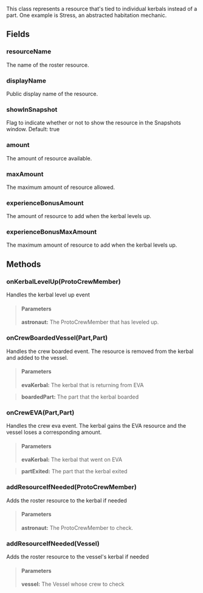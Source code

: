             
This class represents a resource that's tied to individual kerbals instead of a part. One example is Stress, an abstracted habitation mechanic.
        
## Fields

### resourceName
The name of the roster resource.
### displayName
Public display name of the resource.
### showInSnapshot
Flag to indicate whether or not to show the resource in the Snapshots window. Default: true
### amount
The amount of resource available.
### maxAmount
The maximum amount of resource allowed.
### experienceBonusAmount
The amount of resource to add when the kerbal levels up.
### experienceBonusMaxAmount
The maximum amount of resource to add when the kerbal levels up.
## Methods


### onKerbalLevelUp(ProtoCrewMember)
Handles the kerbal level up event
> #### Parameters
> **astronaut:** The ProtoCrewMember that has leveled up.


### onCrewBoardedVessel(Part,Part)
Handles the crew boarded event. The resource is removed from the kerbal and added to the vessel.
> #### Parameters
> **evaKerbal:** The kerbal that is returning from EVA

> **boardedPart:** The part that the kerbal boarded


### onCrewEVA(Part,Part)
Handles the crew eva event. The kerbal gains the EVA resource and the vessel loses a corresponding amount.
> #### Parameters
> **evaKerbal:** The kerbal that went on EVA

> **partExited:** The part that the kerbal exited


### addResourceIfNeeded(ProtoCrewMember)
Adds the roster resource to the kerbal if needed
> #### Parameters
> **astronaut:** The ProtoCrewMember to check.


### addResourceIfNeeded(Vessel)
Adds the roster resource to the vessel's kerbal if needed
> #### Parameters
> **vessel:** The Vessel whose crew to check


